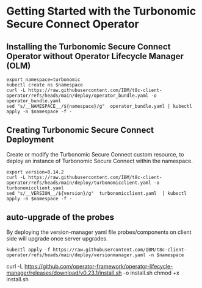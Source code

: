 # Getting Started with the Turbonomic Secure Connect Operator

## Installing the Turbonomic Secure Connect Operator without Operator Lifecycle Manager (OLM)

```
export namespace=turbonomic
kubectl create ns $namespace
curl -L https://raw.githubusercontent.com/IBM/t8c-client-operator/refs/heads/main/deploy/operator_bundle.yaml -o operator_bundle.yaml
sed "s/__NAMESPACE__/${namespace}/g"  operator_bundle.yaml | kubectl apply -n $namespace -f -
```

## Creating Turbonomic Secure Connect Deployment
Create or modify the Turbonomic Secure Connect custom resource, to deploy an instance of Turbonomic Secure Connect within the namespace.

```
export version=8.14.2
curl -L https://raw.githubusercontent.com/IBM/t8c-client-operator/refs/heads/main/deploy/turbonomicclient.yaml -o turbonomicclient.yaml
sed "s/__VERSION__/${version}/g"  turbonomicclient.yaml  | kubectl apply -n $namespace -f -
```


## auto-upgrade of the probes
By deploying the version-manager yaml file probes/components on client side will upgrade once server upgrades.

```
kubectl apply -f https://raw.githubusercontent.com/IBM/t8c-client-operator/refs/heads/main/deploy/versionmanager.yaml -n $namespace
```

curl -L https://github.com/operator-framework/operator-lifecycle-manager/releases/download/v0.23.1/install.sh -o install.sh
chmod +x install.sh